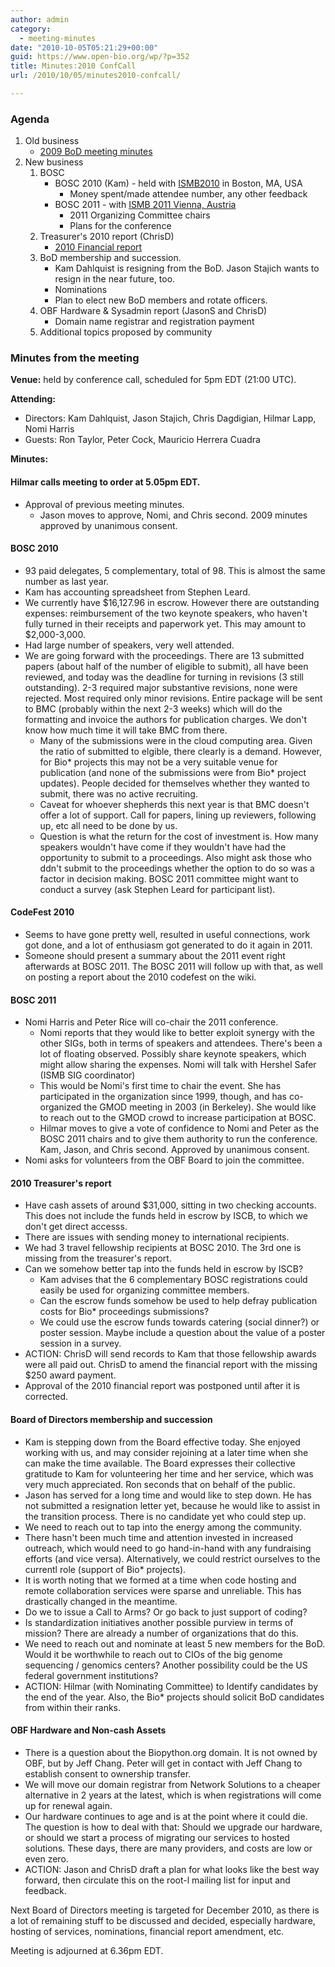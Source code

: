 ```yaml
---
author: admin
category:
  - meeting-minutes
date: "2010-10-05T05:21:29+00:00"
guid: https://www.open-bio.org/wp/?p=352
title: Minutes:2010 ConfCall
url: /2010/10/05/minutes2010-confcall/

---
```

### Agenda

1. Old business
   - [2009 BoD meeting minutes](/wiki/Minutes:2009_ConfCall)
1. New business
   1. BOSC
      - BOSC 2010 (Kam) - held with [ISMB2010](http://www.iscb.org/ismb2010) in Boston, MA, USA
        - Money spent/made attendee number, any other feedback
      - BOSC 2011 - with [ISMB 2011 Vienna, Austria](http://www.iscb.org/about-ismb#ismb2011)
        - 2011 Organizing Committee chairs
        - Plans for the conference
   1. Treasurer's 2010 report (ChrisD)
      - [2010 Financial report](/wiki/Minutes:2010_Financial_report)
   1. BoD membership and succession.
      - Kam Dahlquist is resigning from the BoD. Jason Stajich wants to resign in the near future, too.
      - Nominations
      - Plan to elect new BoD members and rotate officers.
   1. OBF Hardware & Sysadmin report (JasonS and ChrisD)
      - Domain name registrar and registration payment
   1. Additional topics proposed by community

### Minutes from the meeting

**Venue:** held by conference call, scheduled for 5pm EDT (21:00 UTC).

**Attending:**

- Directors: Kam Dahlquist, Jason Stajich, Chris Dagdigian, Hilmar Lapp, Nomi Harris
- Guests: Ron Taylor, Peter Cock, Mauricio Herrera Cuadra

**Minutes:**

#### Hilmar calls meeting to order at 5.05pm EDT.

- Approval of previous meeting minutes.
  - Jason moves to approve, Nomi, and Chris second. 2009 minutes approved by unanimous consent.

#### BOSC 2010

- 93 paid delegates, 5 complementary, total of 98. This is almost the same number as last year.
- Kam has accounting spreadsheet from Stephen Leard.
- We currently have $16,127.96 in escrow. However there are outstanding expenses: reimbursement of the two keynote speakers, who haven't fully turned in their receipts and paperwork yet. This may amount to $2,000-3,000.
- Had large number of speakers, very well attended.
- We are going forward with the proceedings. There are 13 submitted papers (about half of the number of eligible to submit), all have been reviewed, and today was the deadline for turning in revisions (3 still outstanding). 2-3 required major substantive revisions, none were rejected. Most required only minor revisions. Entire package will be sent to BMC (probably within the next 2-3 weeks) which will do the formatting and invoice the authors for publication charges. We don't know how much time it will take BMC from there.
  - Many of the submissions were in the cloud computing area. Given the ratio of submitted to elgible, there clearly is a demand. However, for Bio\* projects this may not be a very suitable venue for publication (and none of the submissions were from Bio\* project updates). People decided for themselves whether they wanted to submit, there was no active recruiting.
  - Caveat for whoever shepherds this next year is that BMC doesn't offer a lot of support. Call for papers, lining up reviewers, following up, etc all need to be done by us.
  - Question is what the return for the cost of investment is. How many speakers wouldn't have come if they wouldn't have had the opportunity to submit to a proceedings. Also might ask those who ddn't submit to the proceedings whether the option to do so was a factor in decision making. BOSC 2011 committee might want to conduct a survey (ask Stephen Leard for participant list).

#### CodeFest 2010

- Seems to have gone pretty well, resulted in useful connections, work got done, and a lot of enthusiasm got generated to do it again in 2011.
- Someone should present a summary about the 2011 event right afterwards at BOSC 2011. The BOSC 2011 will follow up with that, as well on posting a report about the 2010 codefest on the wiki.

#### BOSC 2011

- Nomi Harris and Peter Rice will co-chair the 2011 conference.
  - Nomi reports that they would like to better exploit synergy with the other SIGs, both in terms of speakers and attendees. There's been a lot of floating observed. Possibly share keynote speakers, which might allow sharing the expenses. Nomi will talk with Hershel Safer (ISMB SIG coordinator)
  - This would be Nomi's first time to chair the event. She has participated in the organization since 1999, though, and has co-organized the GMOD meeting in 2003 (in Berkeley). She would like to reach out to the GMOD crowd to increase participation at BOSC.
  - Hilmar moves to give a vote of confidence to Nomi and Peter as the BOSC 2011 chairs and to give them authority to run the conference. Kam, Jason, and Chris second. Approved by unanimous consent.
- Nomi asks for volunteers from the OBF Board to join the committee.

#### 2010 Treasurer's report

- Have cash assets of around $31,000, sitting in two checking accounts. This does not include the funds held in escrow by ISCB, to which we don't get direct accesss.
- There are issues with sending money to international recipients.
- We had 3 travel fellowship recipients at BOSC 2010. The 3rd one is missing from the treasurer's report.
- Can we somehow better tap into the funds held in escrow by ISCB?
  - Kam advises that the 6 complementary BOSC registrations could easily be used for organizing committee members.
  - Can the escrow funds somehow be used to help defray publication costs for Bio\* proceedings submissions?
  - We could use the escrow funds towards catering (social dinner?) or poster session. Maybe include a question about the value of a poster session in a survey.
- ACTION: ChrisD will send records to Kam that those fellowship awards were all paid out. ChrisD to amend the financial report with the missing $250 award payment.
- Approval of the 2010 financial report was postponed until after it is corrected.

#### Board of Directors membership and succession

- Kam is stepping down from the Board effective today. She enjoyed working with us, and may consider rejoining at a later time when she can make the time available. The Board expresses their collective gratitude to Kam for volunteering her time and her service, which was very much appreciated. Ron seconds that on behalf of the public.
- Jason has served for a long time and would like to step down. He has not submitted a resignation letter yet, because he would like to assist in the transition process. There is no candidate yet who could step up.
- We need to reach out to tap into the energy among the community.
- There hasn't been much time and attention invested in increased outreach, which would need to go hand-in-hand with any fundraising efforts (and vice versa). Alternatively, we could restrict ourselves to the currentl role (support of Bio\* projects).
- It is worth noting that we formed at a time when code hosting and remote collaboration services were sparse and unreliable. This has drastically changed in the meantime.
- Do we to issue a Call to Arms? Or go back to just support of coding?
- Is standardization initiatives another possible purview in terms of mission? There are already a number of organizations that do this.
- We need to reach out and nominate at least 5 new members for the BoD. Would it be worthwhile to reach out to CIOs of the big genome sequencing / genomics centers? Another possibility could be the US federal government institutions?
- ACTION: Hilmar (with Nominating Committee) to Identify candidates by the end of the year. Also, the Bio\* projects should solicit BoD candidates from within their ranks.

#### OBF Hardware and Non-cash Assets

- There is a question about the Biopython.org domain. It is not owned by OBF, but by Jeff Chang. Peter will get in contact with Jeff Chang to establish consent to ownership transfer.
- We will move our domain registrar from Network Solutions to a cheaper alternative in 2 years at the latest, which is when registrations will come up for renewal again.
- Our hardware continues to age and is at the point where it could die. The question is how to deal with that: Should we upgrade our hardware, or should we start a process of migrating our services to hosted solutions. These days, there are many providers, and costs are low or even zero.
- ACTION: Jason and ChrisD draft a plan for what looks like the best way forward, then circulate this on the root-l mailing list for input and feedback.

Next Board of Directors meeting is targeted for December 2010, as there is a lot of remaining stuff to be discussed and decided, especially hardware, hosting of services, nominations, financial report amendment, etc.

Meeting is adjourned at 6.36pm EDT.
